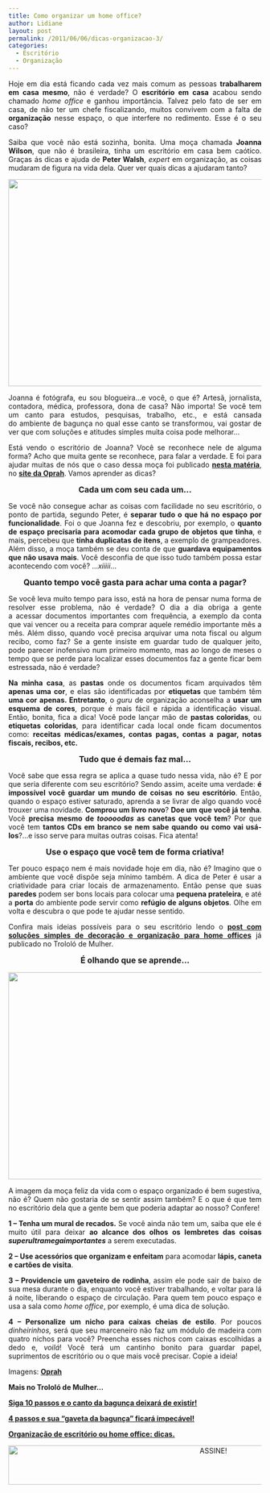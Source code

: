 ```yaml
---
title: Como organizar um home office?
author: Lidiane
layout: post
permalink: /2011/06/06/dicas-organizacao-3/
categories:
  - Escritório
  - Organização
---
```

<p style="text-align: justify;">
  Hoje em dia está ficando cada vez mais comum as pessoas <strong>trabalharem em casa mesmo</strong>, não é verdade? O <strong>escritório em casa</strong> acabou sendo chamado <em>home office</em> e ganhou importância. Talvez pelo fato de ser em casa, de não ter um chefe fiscalizando, muitos convivem com a falta de <strong>organização</strong> nesse espaço, o que interfere no redimento. Esse é o seu caso?
</p>

<p style="text-align: justify;">
  Saiba que você não está sozinha, bonita. Uma moça chamada <strong>Joanna Wilson</strong>, que não é brasileira, tinha um escritório em casa bem caótico. Graças ás dicas e ajuda de <strong>Peter Walsh</strong>, <em>expert</em> em organização, as coisas mudaram de figura na vida dela. Quer ver quais dicas a ajudaram tanto?
</p>

<p style="text-align: justify;">
  <!--more-->
</p>

<p align="center">
  <a href="https://www.trololodemulher.com.br/2011/06/home-office.jpg"><img class="alignnone size-full wp-image-6490" title="home office" src="https://www.trololodemulher.com.br/2011/06/home-office.jpg" alt="" width="600" height="411" /></a>
</p>

<p style="text-align: justify;">
  Joanna é fotógrafa, eu sou blogueira…e você, o que é? Artesã, jornalista, contadora, médica, professora, dona de casa? Não importa! Se você tem um canto para estudos, pesquisas, trabalho, etc., e está cansada do ambiente de bagunça no qual esse canto se transformou, vai gostar de ver que com soluções e atitudes simples muita coisa pode melhorar…
</p>

<p style="text-align: justify;">
  Está vendo o escritório de Joanna? Você se reconhece nele de alguma forma? Acho que muita gente se reconhece, para falar a verdade. E foi para ajudar muitas de nós que o caso dessa moça foi publicado <strong><a href="http://www.oprah.com/home/Peter-Walshs-Ten-Steps-to-Home-Office-Organization/1" target="_blank" rel="noopener noreferrer">nesta matéria</a></strong>, no <strong><a href="http://www.oprah.com/index.html" target="_blank" rel="noopener noreferrer">site da Oprah</a></strong>. Vamos aprender as dicas?
</p>

<p style="text-align: center;">
  <strong><span style="font-size: medium;">Cada um com seu cada um…</span></strong>
</p>

<p style="text-align: justify;">
  Se você não consegue achar as coisas com facilidade no seu escritório, o ponto de partida, segundo Peter, é <strong>separar tudo o que há no espaço por funcionalidade</strong>. Foi o que Joanna fez e descobriu, por exemplo, o <strong>quanto de espaço precisaria para acomodar cada grupo de objetos que tinha</strong>, e mais, percebeu que <strong>tinha duplicatas de itens</strong>, a exemplo de grampeadores. Além disso, a moça também se deu conta de que <strong>guardava equipamentos que não usava mais</strong>. Você desconfia de que isso tudo também possa estar acontecendo com você? …<em>xiiiii</em>…
</p>

<p style="text-align: center;">
  <strong><span style="font-size: medium;">Quanto tempo você gasta para achar uma conta a pagar?</span></strong>
</p>

<p style="text-align: justify;">
  Se você leva muito tempo para isso, está na hora de pensar numa forma de resolver esse problema, não é verdade? O dia a dia obriga a gente a acessar documentos importantes com frequência, a exemplo da conta que vai vencer ou a receita para comprar aquele remédio importante mês a mês. Além disso, quando você precisa arquivar uma nota fiscal ou algum recibo, como faz? Se a gente insiste em guardar tudo de qualquer jeito, pode parecer inofensivo num primeiro momento, mas ao longo de meses o tempo que se perde para localizar esses documentos faz a gente ficar bem estressada, não é verdade?
</p>

<p style="text-align: justify;">
  <strong>Na minha casa</strong>, as <strong>pastas</strong> onde os documentos ficam arquivados têm <strong>apenas uma cor</strong>, e elas são identificadas por <strong>etiquetas </strong>que também têm <strong>uma cor apenas. Entretanto</strong>, o <em>guru</em> de organização aconselha a <strong>usar um esquema de cores</strong>, porque é mais fácil e rápida a identificação visual. Então, bonita, fica a dica! Você pode lançar mão de <strong>pastas coloridas</strong>, ou <strong>etiquetas coloridas</strong>, para identificar cada local onde ficam documentos como: <strong>receitas médicas/exames, contas pagas, contas a pagar, notas fiscais, recibos, etc.</strong>
</p>

<p style="text-align: center;">
  <strong><span style="font-size: medium;">Tudo que é demais faz mal…</span></strong>
</p>

<p style="text-align: justify;">
  Você sabe que essa regra se aplica a quase tudo nessa vida, não é? E por que seria diferente com seu escritório? Sendo assim, aceite uma verdade: <strong>é impossível você guardar um mundo de coisas no seu escritório</strong>. Então, quando o espaço estiver saturado, aprenda a se livrar de algo quando você trouxer uma novidade. <strong>Comprou um livro novo</strong>? <strong>Doe um que você já tenha</strong>. Você <strong>precisa mesmo de <em>tooooodas</em> as canetas que você tem</strong>? Por que você tem <strong>tantos CDs em branco se nem sabe quando ou como vai usá-los</strong>?…e isso serve para muitas outras coisas. Fica atenta!
</p>

<p style="text-align: center;">
  <strong><span style="font-size: medium;">Use o espaço que você tem de forma criativa!</span></strong>
</p>

<p style="text-align: justify;">
  Ter pouco espaço nem é mais novidade hoje em dia, não é? Imagino que o ambiente que você dispõe seja mínimo também. A dica de Peter é usar a criatividade para criar locais de armazenamento. Então pense que suas <strong>paredes</strong> podem ser bons locais para colocar uma <strong>pequena prateleira</strong>, e até a <strong>porta</strong> do ambiente pode servir como <strong>refúgio de alguns objetos</strong>. Olhe em volta e descubra o que pode te ajudar nesse sentido.
</p>

<p style="text-align: justify;">
  Confira mais ideias possíveis para o seu escritório lendo o <strong><a href="http://www.trololodemulher.com.br/2010/11/12/escritorio-decoracao/" target="_blank" rel="noopener noreferrer">post com soluções simples de decoração e organização para home offices</a></strong> já publicado no Trololó de Mulher.
</p>

<p style="text-align: center;">
  <strong><span style="font-size: medium;">É olhando que se aprende…</span></strong>
</p>

<p align="center">
  <a href="https://www.trololodemulher.com.br/2011/06/home-office2.jpg"><img class="alignnone size-full wp-image-6493" title="home office[2]" src="https://www.trololodemulher.com.br/2011/06/home-office2.jpg" alt="" width="600" height="411" /></a>
</p>

<p style="text-align: justify;">
  A imagem da moça feliz da vida com o espaço organizado é bem sugestiva, não é? Quem não gostaria de se sentir assim também? E o que é que tem no escritório dela que a gente bem que poderia adaptar ao nosso? Confere!
</p>

<p style="text-align: justify;">
  <strong>1 – Tenha um mural de recados.</strong> Se você ainda não tem um, saiba que ele é muito útil para deixar <strong>ao alcance dos olhos os lembretes das coisas <em>superultramegaimportantes</em></strong> a serem executadas.
</p>

<p style="text-align: justify;">
  <strong>2 – Use acessórios que organizam e enfeitam</strong> para acomodar <strong>lápis, caneta e cartões de visita</strong>.
</p>

<p style="text-align: justify;">
  <strong>3 – Providencie um gaveteiro de rodinha</strong>, assim ele pode sair de baixo de sua mesa durante o dia, enquanto você estiver trabalhando, e voltar para lá á noite, liberando o espaço de circulação. Para quem tem pouco espaço e usa a sala como <em>home office</em>, por exemplo, é uma dica de solução.
</p>

<p style="text-align: justify;">
  <strong>4 – Personalize um nicho para caixas cheias de estilo</strong>. Por poucos <em>dinheirinhos,</em> será que seu marceneiro não faz um módulo de madeira com quatro nichos para você? Preencha esses nichos com caixas escolhidas a dedo e, <em>voilá</em>! Você terá um cantinho bonito para guardar papel, suprimentos de escritório ou o que mais você precisar. Copie a ideia!
</p>

<p style="text-align: justify;">
  Imagens: <strong><a href="http://www.oprah.com/index.html" target="_blank" rel="noopener noreferrer">Oprah</a></strong>
</p>

**Mais no Trololó de Mulher…**

**[Siga 10 passos e o canto da bagunça deixará de existir!](http://www.trololodemulher.com.br/2011/04/01/bagunca-organizacao/)**

**[4 passos e sua “gaveta da bagunça” ficará impecável!](http://www.trololodemulher.com.br/2010/10/27/4-passos-gaveta-organizada/)**

**[Organização de escritório ou home office: dicas.](http://www.trololodemulher.com.br/2009/10/27/organizacao-escritorio/)**

<p align="center">
  <a href="http://feedburner.google.com/fb/a/mailverify?uri=blogBichaFemea&loc=en_US" target="_blank" rel="noopener noreferrer"><img class="alignnone size-full wp-image-10439" src="https://www.trololodemulher.com.br/2014/09/ASSINE.png" alt="ASSINE!" width="800" height="78" /></a>
</p>